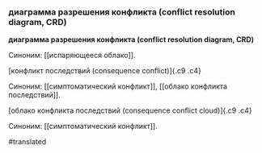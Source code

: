 ### диаграмма разрешения конфликта (conflict resolution diagram, CRD)

**диаграмма разрешения конфликта (conflict resolution diagram, CRD)**

Синоним: [[испаряющееся облако]].

[конфликт последствий (consequence conflict)]{.c9 .c4}

Синоним: [[симптоматический конфликт]], [[облако конфликта последствий]].

[облако конфликта последствий (consequence conflict cloud)]{.c9 .c4}

Синоним: [[симптоматический конфликт]].

#translated
